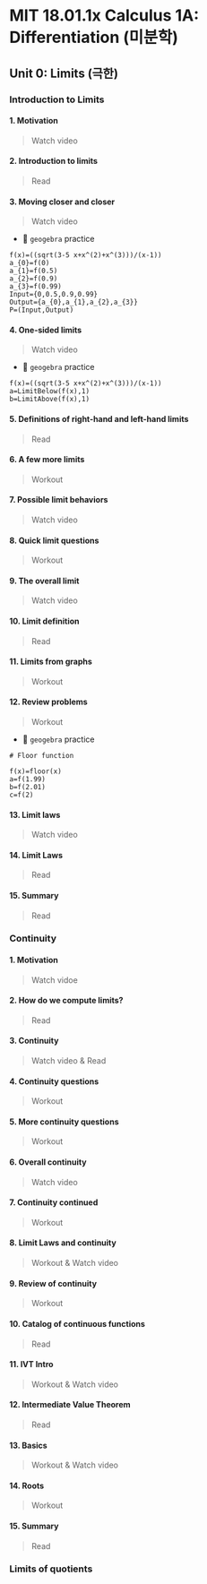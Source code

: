 # MIT 18.01.1x Calculus 1A: Differentiation (미분학)

## Unit 0: Limits (극한)
### Introduction to Limits
#### 1. Motivation
> Watch video
#### 2. Introduction to limits
> Read
#### 3. Moving closer and closer
> Watch video
- 🎯 `geogebra` practice
```
f(x)=((sqrt(3-5 x+x^(2)+x^(3)))/(x-1))
a_{0}=f(0)
a_{1}=f(0.5)
a_{2}=f(0.9)
a_{3}=f(0.99)
Input={0,0.5,0.9,0.99}
Output={a_{0},a_{1},a_{2},a_{3}}
P=(Input,Output)
```
#### 4. One-sided limits
> Watch video
- 🎯 `geogebra` practice
```
f(x)=((sqrt(3-5 x+x^(2)+x^(3)))/(x-1))
a=LimitBelow(f(x),1)
b=LimitAbove(f(x),1)
```
#### 5. Definitions of right-hand and left-hand limits
> Read
#### 6. A few more limits
> Workout
#### 7. Possible limit behaviors
> Watch video
#### 8. Quick limit questions
> Workout
#### 9. The overall limit
> Watch video
#### 10. Limit definition
> Read
#### 11. Limits from graphs
> Workout
#### 12. Review problems
> Workout
- 🎯 `geogebra` practice
```
# Floor function

f(x)=floor(x)
a=f(1.99)
b=f(2.01)
c=f(2)
```
#### 13. Limit laws
> Watch video
#### 14. Limit Laws
> Read
#### 15. Summary
> Read
### Continuity 
#### 1. Motivation
> Watch vidoe
#### 2. How do we compute limits?
> Read
#### 3. Continuity
> Watch video & Read
#### 4. Continuity questions
> Workout
#### 5. More continuity questions
> Workout
#### 6. Overall continuity
> Watch video
#### 7. Continuity continued
> Workout
#### 8. Limit Laws and continuity
> Workout & Watch video
#### 9. Review of continuity
> Workout
#### 10. Catalog of continuous functions
> Read
#### 11. IVT Intro
> Workout & Watch video
#### 12. Intermediate Value Theorem
> Read
#### 13. Basics
> Workout & Watch video
#### 14. Roots
> Workout
#### 15. Summary
> Read
### Limits of quotients
#### 































